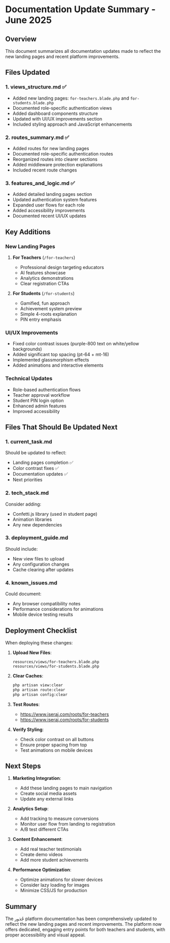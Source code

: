 # Documentation Update Summary - June 2025

## Overview

This document summarizes all documentation updates made to reflect the new landing pages and recent platform improvements.

## Files Updated

### 1. **views_structure.md** ✅

-   Added new landing pages: `for-teachers.blade.php` and `for-students.blade.php`
-   Documented role-specific authentication views
-   Added dashboard components structure
-   Updated with UI/UX improvements section
-   Included styling approach and JavaScript enhancements

### 2. **routes_summary.md** ✅

-   Added routes for new landing pages
-   Documented role-specific authentication routes
-   Reorganized routes into clearer sections
-   Added middleware protection explanations
-   Included recent route changes

### 3. **features_and_logic.md** ✅

-   Added detailed landing pages section
-   Updated authentication system features
-   Expanded user flows for each role
-   Added accessibility improvements
-   Documented recent UI/UX updates

## Key Additions

### New Landing Pages

1. **For Teachers** (`/for-teachers`)

    - Professional design targeting educators
    - AI features showcase
    - Analytics demonstrations
    - Clear registration CTAs

2. **For Students** (`/for-students`)
    - Gamified, fun approach
    - Achievement system preview
    - Simple 4-roots explanation
    - PIN entry emphasis

### UI/UX Improvements

-   Fixed color contrast issues (purple-800 text on white/yellow backgrounds)
-   Added significant top spacing (pt-64 + mt-16)
-   Implemented glassmorphism effects
-   Added animations and interactive elements

### Technical Updates

-   Role-based authentication flows
-   Teacher approval workflow
-   Student PIN login option
-   Enhanced admin features
-   Improved accessibility

## Files That Should Be Updated Next

### 1. **current_task.md**

Should be updated to reflect:

-   Landing pages completion ✅
-   Color contrast fixes ✅
-   Documentation updates ✅
-   Next priorities

### 2. **tech_stack.md**

Consider adding:

-   Confetti.js library (used in student page)
-   Animation libraries
-   Any new dependencies

### 3. **deployment_guide.md**

Should include:

-   New view files to upload
-   Any configuration changes
-   Cache clearing after updates

### 4. **known_issues.md**

Could document:

-   Any browser compatibility notes
-   Performance considerations for animations
-   Mobile device testing results

## Deployment Checklist

When deploying these changes:

1. **Upload New Files**:

    ```
    resources/views/for-teachers.blade.php
    resources/views/for-students.blade.php
    ```

2. **Clear Caches**:

    ```bash
    php artisan view:clear
    php artisan route:clear
    php artisan config:clear
    ```

3. **Test Routes**:

    - https://www.iseraj.com/roots/for-teachers
    - https://www.iseraj.com/roots/for-students

4. **Verify Styling**:
    - Check color contrast on all buttons
    - Ensure proper spacing from top
    - Test animations on mobile devices

## Next Steps

1. **Marketing Integration**:

    - Add these landing pages to main navigation
    - Create social media assets
    - Update any external links

2. **Analytics Setup**:

    - Add tracking to measure conversions
    - Monitor user flow from landing to registration
    - A/B test different CTAs

3. **Content Enhancement**:

    - Add real teacher testimonials
    - Create demo videos
    - Add more student achievements

4. **Performance Optimization**:
    - Optimize animations for slower devices
    - Consider lazy loading for images
    - Minimize CSS/JS for production

## Summary

The جُذور platform documentation has been comprehensively updated to reflect the new landing pages and recent improvements. The platform now offers dedicated, engaging entry points for both teachers and students, with proper accessibility and visual appeal.
